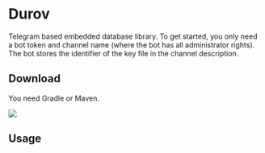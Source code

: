# Durov

Telegram based embedded database library. To get started, you only need a bot token and channel
name (where the bot has all administrator rights). The bot stores the identifier of the key file in
the channel description.

## Download

You need Gradle or Maven.

[![](https://jitpack.io/v/demidko/durov.svg)](https://jitpack.io/#demidko/durov)

## Usage

```kotlin
```
